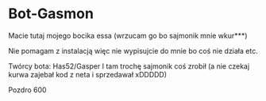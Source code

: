 # Bot-Gasmon

Macie tutaj mojego bocika essa (wrzucam go bo sajmonik mnie wkur***) 

Nie pomagam z instalacją więc nie wypisujcie do mnie bo coś nie działa etc.

Twórcy bota:
Has52/Gasper
I tam trochę sajmonik coś zrobił (a nie czekaj kurwa zajebał kod z neta i sprzedawał xDDDDD)

Pozdro 600

